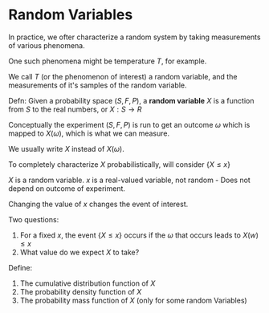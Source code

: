 # Random Variables

In practice, we ofter characterize a random system by taking measurements of various phenomena.

One such phenomena might be temperature $T$, for example.

We call $T$ (or the phenomenon of interest) a random variable, and the measurements of it's samples of the random variable.

Defn: Given a probability space $(S,F,P)$, a **random variable** $X$ is a function from $S$ to the real numbers, or $X:S\rightarrow R$

Conceptually the experiment $(S,F,P)$ is run to get an outcome $\omega$ which is mapped to $X(\omega)$, which is what we can measure.

We usually write $X$ instead of $X(\omega)$.

To completely characterize $X$ probabilistically, will consider $\{X\le x\}$

$X$ is a random variable. $x$ is a real-valued variable, not random - Does not depend on outcome of experiment.

Changing the value of $x$ changes the event of interest.

Two questions:

1. For a fixed $x$, the event $\{X\le x\}$ occurs if the $\omega$ that occurs leads to $X(w)\le x$
2. What value do we expect $X$ to take?

Define:

1. The cumulative distribution function of $X$
2. The probability density function of $X$
3. The probability mass function of $X$ (only for some random Variables)
